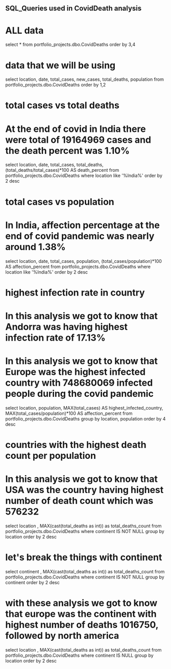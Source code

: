 ## SQL_Queries used in CovidDeath analysis

# ALL data
select *
from portfolio_projects.dbo.CovidDeaths
order by 3,4


# data that we will be using
select location, date, total_cases, new_cases, total_deaths, population
from portfolio_projects.dbo.CovidDeaths
order by 1,2

# total cases vs total deaths
# At the end of covid in India there were total of 19164969 cases and the death percent was 1.10%
select location, date, total_cases, total_deaths, (total_deaths/total_cases)*100 AS death_percent
from portfolio_projects.dbo.CovidDeaths
where location like '%India%'
order by 2 desc

# total cases vs population
# In India, affection percentage at the end of covid pandemic was nearly around 1.38%
select location, date, total_cases, population,  (total_cases/population)*100 AS affection_percent
from portfolio_projects.dbo.CovidDeaths
where location like '%India%'
order by 2 desc


# highest infection rate in country
# In this analysis we got to know that Andorra was having highest infection rate of 17.13%
# In this analysis we got to know that Europe was the highest infected country with 748680069 infected people during the covid pandemic
select location, population, MAX(total_cases) AS highest_infected_country,  MAX(total_cases/population)*100 AS affection_percent
from portfolio_projects.dbo.CovidDeaths
group by location, population
order by 4 desc

# countries with the highest death count per population
# In this analysis we got to know that USA was the country having highest number of death count which was 576232 
select location , MAX(cast(total_deaths as int)) as total_deaths_count
from portfolio_projects.dbo.CovidDeaths
where continent IS NOT NULL
group by location
order by 2 desc

# let's break the things with continent
select continent , MAX(cast(total_deaths as int)) as total_deaths_count
from portfolio_projects.dbo.CovidDeaths
where continent IS NOT NULL
group by continent
order by 2 desc

# with these analysis we got to know that europe was the continent with highest number of deaths 1016750, followed by north america
select location , MAX(cast(total_deaths as int)) as total_deaths_count
from portfolio_projects.dbo.CovidDeaths
where continent IS NULL
group by location
order by 2 desc